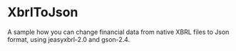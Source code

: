 # XbrlToJson

A sample how you can change financial data from native XBRL files to Json format, using jeasyxbrl-2.0 and gson-2.4.
